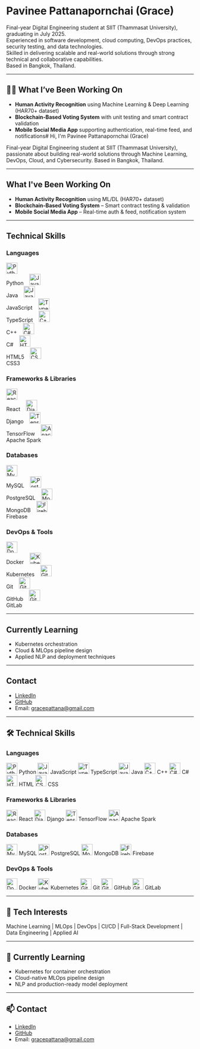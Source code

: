 # Pavinee Pattanapornchai (Grace)

Final-year Digital Engineering student at SIIT (Thammasat University), graduating in July 2025.  
Experienced in software development, cloud computing, DevOps practices, security testing, and data technologies.  
Skilled in delivering scalable and real-world solutions through strong technical and collaborative capabilities.  
Based in Bangkok, Thailand.

---

## 👩‍💻 What I’ve Been Working On
- **Human Activity Recognition** using Machine Learning & Deep Learning (HAR70+ dataset)
- **Blockchain-Based Voting System** with unit testing and smart contract validation
- **Mobile Social Media App** supporting authentication, real-time feed, and notifications# Hi, I'm Pavinee Pattanapornchai (Grace)

Final-year Digital Engineering student at SIIT (Thammasat University), passionate about building real-world solutions through Machine Learning, DevOps, Cloud, and Cybersecurity. Based in Bangkok, Thailand.

---

## What I've Been Working On
- **Human Activity Recognition** using ML/DL (HAR70+ dataset)
- **Blockchain-Based Voting System** – Smart contract testing & validation
- **Mobile Social Media App** – Real-time auth & feed, notification system

---

## Technical Skills

### Languages
<p align="left">
  <img src="https://cdn.jsdelivr.net/gh/devicons/devicon/icons/python/python-original.svg" height="30" alt="Python"/><br>Python
  &nbsp;&nbsp;
  <img src="https://cdn.jsdelivr.net/gh/devicons/devicon/icons/java/java-original.svg" height="30" alt="Java"/><br>Java
  &nbsp;&nbsp;
  <img src="https://cdn.jsdelivr.net/gh/devicons/devicon/icons/javascript/javascript-original.svg" height="30" alt="JavaScript"/><br>JavaScript
  &nbsp;&nbsp;
  <img src="https://cdn.jsdelivr.net/gh/devicons/devicon/icons/typescript/typescript-original.svg" height="30" alt="TypeScript"/><br>TypeScript
  &nbsp;&nbsp;
  <img src="https://cdn.jsdelivr.net/gh/devicons/devicon/icons/cplusplus/cplusplus-original.svg" height="30" alt="C++"/><br>C++
  &nbsp;&nbsp;
  <img src="https://cdn.jsdelivr.net/gh/devicons/devicon/icons/csharp/csharp-original.svg" height="30" alt="C#"/><br>C#
  &nbsp;&nbsp;
  <img src="https://cdn.jsdelivr.net/gh/devicons/devicon/icons/html5/html5-original.svg" height="30" alt="HTML5"/><br>HTML5
  &nbsp;&nbsp;
  <img src="https://cdn.jsdelivr.net/gh/devicons/devicon/icons/css3/css3-original.svg" height="30" alt="CSS3"/><br>CSS3
</p>

### Frameworks & Libraries
<p align="left">
  <img src="https://cdn.jsdelivr.net/gh/devicons/devicon/icons/react/react-original.svg" height="30" alt="React"/><br>React
  &nbsp;&nbsp;
  <img src="https://cdn.jsdelivr.net/gh/devicons/devicon/icons/django/django-plain.svg" height="30" alt="Django"/><br>Django
  &nbsp;&nbsp;
  <img src="https://cdn.jsdelivr.net/gh/devicons/devicon/icons/tensorflow/tensorflow-original.svg" height="30" alt="TensorFlow"/><br>TensorFlow
  &nbsp;&nbsp;
  <img src="https://cdn.jsdelivr.net/gh/devicons/devicon/icons/apachespark/apachespark-original.svg" height="30" alt="Apache Spark"/><br>Apache Spark
</p>

### Databases
<p align="left">
  <img src="https://cdn.jsdelivr.net/gh/devicons/devicon/icons/mysql/mysql-original.svg" height="30" alt="MySQL"/><br>MySQL
  &nbsp;&nbsp;
  <img src="https://cdn.jsdelivr.net/gh/devicons/devicon/icons/postgresql/postgresql-original.svg" height="30" alt="PostgreSQL"/><br>PostgreSQL
  &nbsp;&nbsp;
  <img src="https://cdn.jsdelivr.net/gh/devicons/devicon/icons/mongodb/mongodb-original.svg" height="30" alt="MongoDB"/><br>MongoDB
  &nbsp;&nbsp;
  <img src="https://cdn.jsdelivr.net/gh/devicons/devicon/icons/firebase/firebase-plain.svg" height="30" alt="Firebase"/><br>Firebase
</p>

### DevOps & Tools
<p align="left">
  <img src="https://cdn.jsdelivr.net/gh/devicons/devicon/icons/docker/docker-original.svg" height="30" alt="Docker"/><br>Docker
  &nbsp;&nbsp;
  <img src="https://cdn.jsdelivr.net/gh/devicons/devicon/icons/kubernetes/kubernetes-plain.svg" height="30" alt="Kubernetes"/><br>Kubernetes
  &nbsp;&nbsp;
  <img src="https://cdn.jsdelivr.net/gh/devicons/devicon/icons/git/git-original.svg" height="30" alt="Git"/><br>Git
  &nbsp;&nbsp;
  <img src="https://cdn.jsdelivr.net/gh/devicons/devicon/icons/github/github-original.svg" height="30" alt="GitHub"/><br>GitHub
  &nbsp;&nbsp;
  <img src="https://cdn.jsdelivr.net/gh/devicons/devicon/icons/gitlab/gitlab-original.svg" height="30" alt="GitLab"/><br>GitLab
</p>

---

## Currently Learning
- Kubernetes orchestration
- Cloud & MLOps pipeline design
- Applied NLP and deployment techniques

---

## Contact
- [LinkedIn](https://www.linkedin.com/in/pavinee-pattanapornchai-1a34b52aa/)
- [GitHub](https://github.com/PavineePattanapornchai)
- Email: gracepattana@gmail.com


---

## 🛠️ Technical Skills

### Languages  
<p align="left">
  <img src="https://cdn.jsdelivr.net/gh/devicons/devicon/icons/python/python-original.svg" height="30" alt="Python"/> Python
  <img src="https://cdn.jsdelivr.net/gh/devicons/devicon/icons/javascript/javascript-original.svg" height="30" alt="JavaScript"/> JavaScript
  <img src="https://cdn.jsdelivr.net/gh/devicons/devicon/icons/typescript/typescript-original.svg" height="30" alt="TypeScript"/> TypeScript
  <img src="https://cdn.jsdelivr.net/gh/devicons/devicon/icons/java/java-original.svg" height="30" alt="Java"/> Java
  <img src="https://cdn.jsdelivr.net/gh/devicons/devicon/icons/cplusplus/cplusplus-original.svg" height="30" alt="C++"/> C++
  <img src="https://cdn.jsdelivr.net/gh/devicons/devicon/icons/csharp/csharp-original.svg" height="30" alt="C#"/> C#
  <img src="https://cdn.jsdelivr.net/gh/devicons/devicon/icons/html5/html5-original.svg" height="30" alt="HTML5"/> HTML
  <img src="https://cdn.jsdelivr.net/gh/devicons/devicon/icons/css3/css3-original.svg" height="30" alt="CSS3"/> CSS
</p>

### Frameworks & Libraries  
<p align="left">
  <img src="https://cdn.jsdelivr.net/gh/devicons/devicon/icons/react/react-original.svg" height="30" alt="React"/> React
  <img src="https://cdn.jsdelivr.net/gh/devicons/devicon/icons/django/django-plain.svg" height="30" alt="Django"/> Django
  <img src="https://cdn.jsdelivr.net/gh/devicons/devicon/icons/tensorflow/tensorflow-original.svg" height="30" alt="TensorFlow"/> TensorFlow
  <img src="https://cdn.jsdelivr.net/gh/devicons/devicon/icons/apachespark/apachespark-original.svg" height="30" alt="Apache Spark"/> Apache Spark
</p>

### Databases  
<p align="left">
  <img src="https://cdn.jsdelivr.net/gh/devicons/devicon/icons/mysql/mysql-original.svg" height="30" alt="MySQL"/> MySQL
  <img src="https://cdn.jsdelivr.net/gh/devicons/devicon/icons/postgresql/postgresql-original.svg" height="30" alt="PostgreSQL"/> PostgreSQL
  <img src="https://cdn.jsdelivr.net/gh/devicons/devicon/icons/mongodb/mongodb-original.svg" height="30" alt="MongoDB"/> MongoDB
  <img src="https://cdn.jsdelivr.net/gh/devicons/devicon/icons/firebase/firebase-plain.svg" height="30" alt="Firebase"/> Firebase
</p>

### DevOps & Tools  
<p align="left">
  <img src="https://cdn.jsdelivr.net/gh/devicons/devicon/icons/docker/docker-original.svg" height="30" alt="Docker"/> Docker
  <img src="https://cdn.jsdelivr.net/gh/devicons/devicon/icons/kubernetes/kubernetes-plain.svg" height="30" alt="Kubernetes"/> Kubernetes
  <img src="https://cdn.jsdelivr.net/gh/devicons/devicon/icons/git/git-original.svg" height="30" alt="Git"/> Git
  <img src="https://cdn.jsdelivr.net/gh/devicons/devicon/icons/github/github-original.svg" height="30" alt="GitHub"/> GitHub
  <img src="https://cdn.jsdelivr.net/gh/devicons/devicon/icons/gitlab/gitlab-original.svg" height="30" alt="GitLab"/> GitLab
</p>

---

## 🚀 Tech Interests
Machine Learning | MLOps | DevOps | CI/CD | Full-Stack Development | Data Engineering | Applied AI

---

## 🌱 Currently Learning
- Kubernetes for container orchestration  
- Cloud-native MLOps pipeline design  
- NLP and production-ready model deployment

---

## 📫 Contact
- [LinkedIn](https://www.linkedin.com/in/pavinee-pattanapornchai-1a34b52aa/)
- [GitHub](https://github.com/PavineePattanapornchai)
- Email: gracepattana@gmail.com
